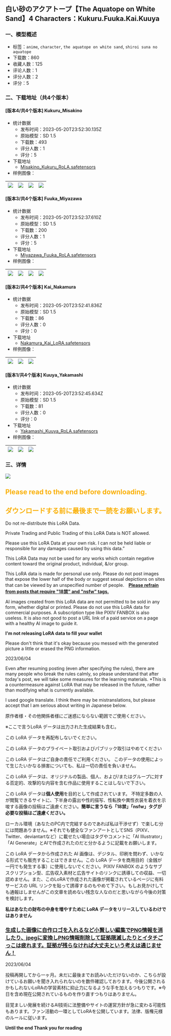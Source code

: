 ## 白い砂のアクアトープ【The Aquatope on White Sand】4 Characters：Kukuru.Fuuka.Kai.Kuuya
### 一、模型概述

- 标签：`anime`, `character`, `the aquatope on white sand`, `shiroi suna no aquatope`
- 下载数：860
- 收藏人数：125
- 评论人数：1
- 评分人数：2
- 评分：5

### 二、下载地址（共4个版本）

#### [版本4/共4个版本] Kukuru_Misakino

- 统计数据
  - 发布时间：2023-05-20T23:52:30.135Z
  - 原始模型：SD 1.5
  - 下载数：493
  - 评分人数：1
  - 评分：5
- 下载地址
  - [Misakino_Kukuru_RoLA.safetensors](https://civitai.com/api/download/models/76334)
- 样例图像：

| <img src="https://image.civitai.com/xG1nkqKTMzGDvpLrqFT7WA/a5cbed49-8194-4f05-83be-563eb4281fb4/width=450/859538.jpeg" /> | <img src="https://image.civitai.com/xG1nkqKTMzGDvpLrqFT7WA/ba88d261-1c36-44af-97cf-edce7903344d/width=450/854323.jpeg" /> | <img src="https://image.civitai.com/xG1nkqKTMzGDvpLrqFT7WA/4499f3f4-d71a-4895-bb9e-21ce93327339/width=450/854328.jpeg" /> | <img src="https://image.civitai.com/xG1nkqKTMzGDvpLrqFT7WA/6858d329-6e58-4543-9641-ee6ee441f0e0/width=450/854315.jpeg" /> |
| ---- | ---- | ---- | ---- |

#### [版本3/共4个版本] Fuuka_Miyazawa

- 统计数据
  - 发布时间：2023-05-20T23:52:37.610Z
  - 原始模型：SD 1.5
  - 下载数：200
  - 评分人数：1
  - 评分：5
- 下载地址
  - [Miyazawa_Fuuka_RoLA.safetensors](https://civitai.com/api/download/models/76331)
- 样例图像：

| <img src="https://image.civitai.com/xG1nkqKTMzGDvpLrqFT7WA/e38374f7-b729-4354-b81f-518df42951b5/width=450/854276.jpeg" /> | <img src="https://image.civitai.com/xG1nkqKTMzGDvpLrqFT7WA/52006a2e-8a75-4410-86f2-db2ee1f63db9/width=450/854277.jpeg" /> | <img src="https://image.civitai.com/xG1nkqKTMzGDvpLrqFT7WA/4c468c17-59fa-4625-938c-a9a5b9ddbac1/width=450/854278.jpeg" /> | <img src="https://image.civitai.com/xG1nkqKTMzGDvpLrqFT7WA/7fbfd493-094c-4883-8b83-6ab1903de1e8/width=450/854279.jpeg" /> |
| ---- | ---- | ---- | ---- |

#### [版本2/共4个版本] Kai_Nakamura

- 统计数据
  - 发布时间：2023-05-20T23:52:41.836Z
  - 原始模型：SD 1.5
  - 下载数：86
  - 评分人数：0
  - 评分：0
- 下载地址
  - [Nakamura_Kai_LoRA.safetensors](https://civitai.com/api/download/models/76326)
- 样例图像：

| <img src="https://image.civitai.com/xG1nkqKTMzGDvpLrqFT7WA/7157f472-e076-471a-96af-335029dd6156/width=450/854230.jpeg" /> | <img src="https://image.civitai.com/xG1nkqKTMzGDvpLrqFT7WA/fc791b0b-9ce3-459f-a238-ca1b878ad8fe/width=450/854231.jpeg" /> | <img src="https://image.civitai.com/xG1nkqKTMzGDvpLrqFT7WA/8b0d273d-994e-44a2-b4a6-ce4646c3bbc0/width=450/854232.jpeg" /> |
| ---- | ---- | ---- |

#### [版本1/共4个版本] Kuuya_Yakamashi

- 统计数据
  - 发布时间：2023-05-20T23:52:45.634Z
  - 原始模型：SD 1.5
  - 下载数：81
  - 评分人数：0
  - 评分：0
- 下载地址
  - [Yakamashi_Kuuya_RoLA.safetensors](https://civitai.com/api/download/models/76322)
- 样例图像：

| <img src="https://image.civitai.com/xG1nkqKTMzGDvpLrqFT7WA/aa685153-050c-4694-a92d-31619c814c55/width=450/854179.jpeg" /> | <img src="https://image.civitai.com/xG1nkqKTMzGDvpLrqFT7WA/c515ffd3-579a-45b9-8494-40959e9212a2/width=450/854180.jpeg" /> | <img src="https://image.civitai.com/xG1nkqKTMzGDvpLrqFT7WA/99c6b971-7f63-4b08-8a07-02c3b4c156cf/width=450/854182.jpeg" /> |
| ---- | ---- | ---- |


### 三、详情
<p><img src="https://image.civitai.com/xG1nkqKTMzGDvpLrqFT7WA/80bc556a-1d68-429b-a9b6-2570166b6758/width=525/80bc556a-1d68-429b-a9b6-2570166b6758.jpeg" /></p><h2 id="heading-1038"><span style="color:rgb(250, 176, 5)">Please read to the end before downloading.</span></h2><h2 id="heading-1039"><span style="color:rgb(250, 176, 5)">ダウンロードする前に最後まで一読をお願いします。</span></h2><p></p><p>Do not re-distribute this LoRA Data.</p><p>Private Trading and Public Trading of this LoRA Data is NOT allowed.</p><p>Please use this LoRA Data at your own risk. I can not be held liable or responsible for any damages caused by using this data.”</p><p>This LoRA Data may not be used for any works which contain negative content toward the original product, individual, &amp;/or group.</p><p>This LoRA data is made for personal use only. Please do not post images that expose the lower half of the body or suggest sexual depictions on sites that can be viewed by an unspecified number of people.　<strong><u>Please refrain from posts that require "18禁" and "nsfw" tags.</u></strong></p><p>AI images created from this LoRA data are not permitted to be sold in any form, whether digital or printed. Please do not use this LoRA data for commercial purposes. A subscription type like PIXIV FANBOX is also useless. It is also not good to post a URL link of a paid service on a page with a healthy AI image to guide it.</p><p><strong>I'm not releasing LoRA data to fill your wallet</strong></p><p>Please don't think that it's okay because you messed with the generated picture a little or erased the PNG information.</p><p></p><p>2023/06/04</p><p>Even after resuming posting (even after specifying the rules), there are many people who break the rules calmly, so please understand that after today's post, we will take some measures for the learning materials. *This is a countermeasure against LoRA that may be released in the future, rather than modifying what is currently available.</p><p></p><p></p><p>I used google translate. I think there may be mistranslations, but please accept that I am serious about writing in Japanese below.</p><p></p><p>原作者様・その他関係者様にご迷惑にならない範囲でご使用ください。</p><p>※ここで言うLoRA データは出力された生成結果も含む。</p><p>この LoRA データを再配布しないでください。</p><p>この LoRA データのプライベート取引およびパブリック取引はやめてください</p><p>この LoRA データはご自身の責任でご利用ください。 このデータの使用によって生じたいかなる損害についても、私は一切の責任を負いません。</p><p>この LoRA データは、オリジナルの製品、個人、および/またはグループに対する否定的、攻撃的な内容を含む作品に使用することはしないで下さい。</p><p>この LoRA データは<strong>個人使用</strong>を目的として作成されています。 不特定多数の人が閲覧できるサイトに、下半身の露出や性的描写、性転換や異性衣装を着衣を示唆する画像の投稿はご遠慮ください。<strong>簡単に言うなら「18禁」「nsfw」タグが必要な投稿はご遠慮ください。</strong></p><p></p><p>ローカル環境（あなたのPC内で完結するのであれば私は干渉せず）で楽しむ分には問題ありません。※それでも健全なファンアートとしてSNS（PIXV、Twitter、deviantartなど）に載せたい場合はタグやコメントに「AI Illustrator」「AI Generate」とAIで作成されたのだと分かるように記載をお願いします。</p><p></p><p>この LoRA データから作成された AI 画像は、デジタル、印刷を問わず、いかなる形式でも販売することはできません。この LoRA データを商用目的（金銭が一円でも発生する事）に使用しないでください。PIXIV FANBOX のようなサブスクリプション型、広告収入素材と広告サイトのリンクに誘導しての収益、一切認めません。また、このLoRAで作成された画像が掲載されているページに有料サービスの URL リンクを貼って誘導するのもやめて下さい。もしお見かけしても通報はしませんがこの文章を読めない残念な人なのだと思いながら今後の対策を検討します。</p><p><strong>私はあなたの財布の中身を増やすために LoRA データをリリースしているわけではありません</strong></p><h3 id="heading-275"><u>生成した画像に自作ロゴを入れるなど小賢しい編集でPNG情報を消したり、jpegに変換しPNG情報削除して証拠隠滅したりとイタチごっこは疲れます。証拠が残らなければ大丈夫という考えは通じません！</u></h3><p></p><p>2023/06/04</p><p>投稿再開してから一ヶ月。未だに最後までお読みいただけないのか、こちらが設けているお願いを聞き入れられないのを数件確認しております。今後公開されるかもしれないLoRAの学習素材に抑止力になるような手を加えるつもりです。※今日を含め現在公開されているものを作り直すつもりはありません。</p><p></p><p></p><p></p><p>目覚ましい発展を続けるAI技術に法整備やサイトの運営方針が急に変わる可能性もあります。ファン活動の一環としてLoRAを公開しています。法律、版権元様のルールに従います。</p><p></p><p></p><p><strong>Until the end Thank you for reading</strong></p>